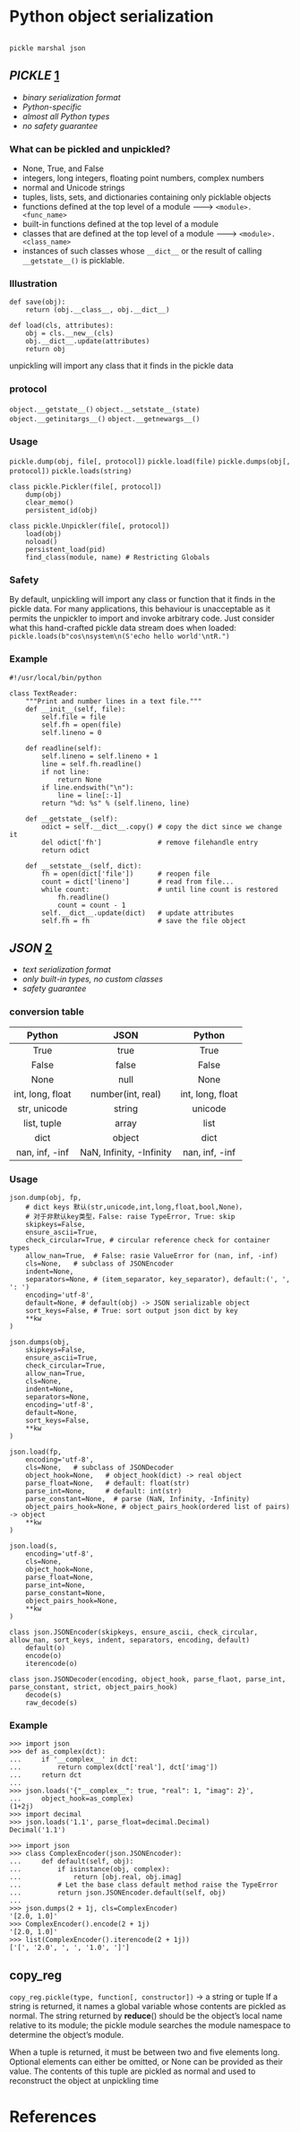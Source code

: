 # Python object serialization

                                                                          pickle marshal json

## ***PICKLE*** [1][]

- *binary serialization format*
- *Python-specific*
- *almost all Python types*
- *no safety guarantee*

### What can be pickled and unpickled?
* None, True, and False
* integers, long integers, floating point numbers, complex numbers
* normal and Unicode strings
* tuples, lists, sets, and dictionaries containing only picklable objects
* functions defined at the top level of a module  ---> `<module>.<func_name>`
* built-in functions defined at the top level of a module   
* classes that are defined at the top level of a module   ---> `<module>.<class_name>`
* instances of such classes whose `__dict__` or the result of calling `__getstate__()` is picklable.

### Illustration
```
def save(obj):
    return (obj.__class__, obj.__dict__)

def load(cls, attributes):
    obj = cls.__new__(cls)
    obj.__dict__.update(attributes)
    return obj
```
unpickling will import any class that it finds in the pickle data

### protocol
`object.__getstate__()`
`object.__setstate__(state)`
`object.__getinitargs__()`
`object.__getnewargs__()`

### Usage
`pickle.dump(obj, file[, protocol])`
`pickle.load(file)`
`pickle.dumps(obj[, protocol])`
`pickle.loads(string)`
```
class pickle.Pickler(file[, protocol])
	dump(obj)
	clear_memo()
	persistent_id(obj)
```
```
class pickle.Unpickler(file[, protocol])
	load(obj)
	noload()
	persistent_load(pid)
	find_class(module, name) # Restricting Globals
```

### Safety
By default, unpickling will import any class or function that it finds in the pickle data. For many applications, this behaviour is unacceptable as it permits the unpickler to import and invoke arbitrary code. Just consider what this hand-crafted pickle data stream does when loaded:
`pickle.loads(b"cos\nsystem\n(S'echo hello world'\ntR.")`

### Example
```
#!/usr/local/bin/python

class TextReader:
    """Print and number lines in a text file."""
    def __init__(self, file):
        self.file = file
        self.fh = open(file)
        self.lineno = 0

    def readline(self):
        self.lineno = self.lineno + 1
        line = self.fh.readline()
        if not line:
            return None
        if line.endswith("\n"):
            line = line[:-1]
        return "%d: %s" % (self.lineno, line)

    def __getstate__(self):
        odict = self.__dict__.copy() # copy the dict since we change it
        del odict['fh']              # remove filehandle entry
        return odict

    def __setstate__(self, dict):
        fh = open(dict['file'])      # reopen file
        count = dict['lineno']       # read from file...
        while count:                 # until line count is restored
            fh.readline()
            count = count - 1
        self.__dict__.update(dict)   # update attributes
        self.fh = fh                 # save the file object
```

## ***JSON*** [2][]

- *text serialization format*
- *only built-in types, no custom classes*
- *safety guarantee*

### conversion table

|      Python      |           JSON           |      Python      |
| :--------------: | :----------------------: | :--------------: |
|       True       |           true           |       True       |
|      False       |          false           |      False       |
|       None       |           null           |       None       |
| int, long, float |    number(int, real)     | int, long, float |
|   str, unicode   |          string          |     unicode      |
|   list, tuple    |          array           |       list       |
|       dict       |          object          |       dict       |
|  nan, inf, -inf  | NaN, Infinity, -Infinity |  nan, inf, -inf  |

### Usage
```
json.dump(obj, fp,
	# dict keys 默认(str,unicode,int,long,float,bool,None)，
	# 对于非默认key类型，False: raise TypeError, True: skip
	skipkeys=False,
	ensure_ascii=True,
	check_circular=True, # circular reference check for container types
	allow_nan=True,  # False: rasie ValueError for (nan, inf, -inf)
	cls=None,	# subclass of JSONEncoder
	indent=None,
	separators=None, # (item_separator, key_separator), default:(', ', ': ')
	encoding='utf-8',
	default=None, # default(obj) -> JSON serializable object
	sort_keys=False, # True: sort output json dict by key
	**kw
)

json.dumps(obj,
	skipkeys=False,
	ensure_ascii=True,
	check_circular=True,
	allow_nan=True,
	cls=None,
	indent=None,
	separators=None, 
	encoding='utf-8',
	default=None, 
	sort_keys=False, 
	**kw
)
```

```
json.load(fp,
	encoding='utf-8',
	cls=None,	# subclass of JSONDecoder
	object_hook=None,	# object_hook(dict) -> real object
	parse_float=None,	# default: float(str)
	parse_int=None,		# default: int(str)
	parse_constant=None,  # parse (NaN, Infinity, -Infinity)
	object_pairs_hook=None, # object_pairs_hook(ordered list of pairs) -> object
	**kw
)

json.load(s,
	encoding='utf-8',
	cls=None,
	object_hook=None,	
	parse_float=None,	
	parse_int=None,		
	parse_constant=None,  
	object_pairs_hook=None, 
	**kw
)
```

```
class json.JSONEncoder(skipkeys, ensure_ascii, check_circular, allow_nan, sort_keys, indent, separators, encoding, default)
	default(o)
	encode(o)
	iterencode(o)
	
class json.JSONDecoder(encoding, object_hook, parse_flaot, parse_int,
parse_constant, strict, object_pairs_hook)
	decode(s)
	raw_decode(s)
```

### Example
```
>>> import json
>>> def as_complex(dct):
...     if '__complex__' in dct:
...         return complex(dct['real'], dct['imag'])
...     return dct
...
>>> json.loads('{"__complex__": true, "real": 1, "imag": 2}',
...     object_hook=as_complex)
(1+2j)
>>> import decimal
>>> json.loads('1.1', parse_float=decimal.Decimal)
Decimal('1.1')
```

```
>>> import json
>>> class ComplexEncoder(json.JSONEncoder):
...     def default(self, obj):
...         if isinstance(obj, complex):
...             return [obj.real, obj.imag]
...         # Let the base class default method raise the TypeError
...         return json.JSONEncoder.default(self, obj)
...
>>> json.dumps(2 + 1j, cls=ComplexEncoder)
'[2.0, 1.0]'
>>> ComplexEncoder().encode(2 + 1j)
'[2.0, 1.0]'
>>> list(ComplexEncoder().iterencode(2 + 1j))
['[', '2.0', ', ', '1.0', ']']
```

## copy_reg
`copy_reg.pickle(type, function[, constructor])`  ->  a string or tuple
If a string is returned, it names a global variable whose contents are pickled as normal. The string returned by __reduce__() should be the object’s local name relative to its module; the pickle module searches the module namespace to determine the object’s module.

When a tuple is returned, it must be between two and five elements long. Optional elements can either be omitted, or None can be provided as their value. The contents of this tuple are pickled as normal and used to reconstruct the object at unpickling time

# References

[1]: https://docs.python.org/3.9/library/pickle.html?highlight=cpickle#module-pickle	"pickle"
[2]: https://www.json.org/json-en.html	"json"

